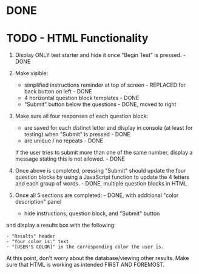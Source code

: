 # DONE

# TODO - HTML Functionality

1. Display ONLY test starter and hide it once "Begin Test" is pressed. - DONE

2. Make visible:
    - simplified instructions reminder at top of screen - REPLACED for back button on left - DONE
    - 4 horizontal question block templates - DONE
    - "Submit" button below the questions - DONE, moved to right
  
3. Make sure all four responses of each question block:
    - are saved for each distinct letter and display in console (at least for testing) when "Submit" is pressed - DONE
    - are unique / no repeats - DONE

    If the user tries to submit more than one of the same number, display a message stating this is not allowed. - DONE

4. Once above is completed, pressing "Submit" should update the four question blocks by using a JavaScript function to update the 4 letters and each group of words. - DONE, multiple question blocks in HTML

5. Once all 5 sections are completed: - DONE, with additional "color description" panel
    - hide instructions, question block, and "Submit" button

and display a results box with the following:
    
    - "Results" header
    - "Your color is:" text
    - "[USER'S COLOR]" in the corresponding color the user is.

At this point, don't worry about the database/viewing other results. Make sure that HTML is working as intended FIRST AND FOREMOST.
